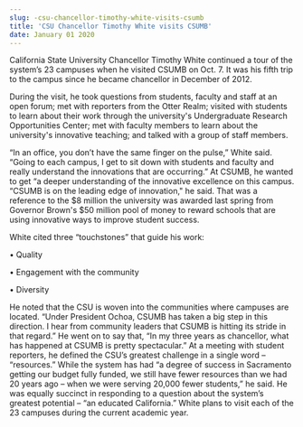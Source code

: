 ```yaml
---
slug: -csu-chancellor-timothy-white-visits-csumb
title: 'CSU Chancellor Timothy White visits CSUMB'
date: January 01 2020
---
```


 
<p>
  California State University Chancellor Timothy White continued a tour of the
  system’s 23 campuses when he visited CSUMB on Oct. 7. It was his fifth trip to
  the campus since he became chancellor in December of 2012.
</p>
<p>
  During the visit, he took questions from students, faculty and staff at an
  open forum; met with reporters from the Otter Realm; visited with students to
  learn about their work through the university's Undergraduate Research
  Opportunities Center; met with faculty members to learn about the university's
  innovative teaching; and talked with a group of staff members.
</p>
<p>
  “In an office, you don’t have the same finger on the pulse,” White said.
  “Going to each campus, I get to sit down with students and faculty and really
  understand the innovations that are occurring.” At CSUMB, he wanted to get “a
  deeper understanding of the innovative excellence on this campus. “CSUMB is on
  the leading edge of innovation," he said. That was a reference to the $8
  million the university was awarded last spring from Governor Brown's $50
  million pool of money to reward schools that are using innovative ways to
  improve student success.
</p>
<p>White cited three “touchstones” that guide his work:</p>
<p>• Quality</p>
<p>• Engagement with the community</p>
<p>• Diversity</p>
<p>
  He noted that the CSU is woven into the communities where campuses are
  located. “Under President Ochoa, CSUMB has taken a big step in this direction.
  I hear from community leaders that CSUMB is hitting its stride in that
  regard.” He went on to say that, “In my three years as chancellor, what has
  happened at CSUMB is pretty spectacular.” At a meeting with student reporters,
  he defined the CSU’s greatest challenge in a single word – “resources.” While
  the system has had “a degree of success in Sacramento getting our budget fully
  funded, we still have fewer resources than we had 20 years ago – when we were
  serving 20,000 fewer students,” he said. He was equally succinct in responding
  to a question about the system’s greatest potential – “an educated
  California.” White plans to visit each of the 23 campuses during the current
  academic year.
</p>
 
